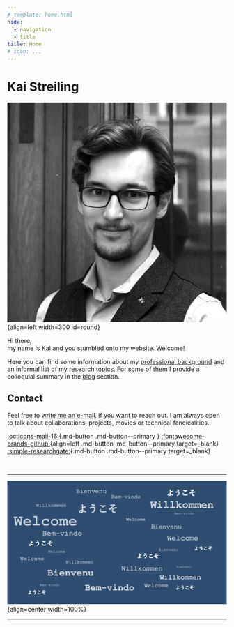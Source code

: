 ```yaml
---
# template: home.html
hide:
  - navigation
  - title
title: Home
# icon: ...
---
```


# Kai Streiling

![Profile](assets/images/profile_sq_sw.jpg){align=left width=300 id=round}

Hi there, <br>
my name is Kai and you stumbled onto my website. Welcome!

Here you can find some information about my [professional background](about.md) and an informal list of my [research topics](research.md). For some of them I provide a colloquial summary in the [blog](./blog/Causality_SSD_and_Choice-History.md) section.


## Contact
Feel free to [write me an e-mail](mailto:kai.streiling@tu-darmstadt.de), if you want to reach out. 
I am always open to talk about collaborations, projects, movies or technical fancicalities.

[:octicons-mail-16:](mailto:kai.streiling@tu-darmstadt.de){.md-button .md-button--primary }
[:fontawesome-brands-github:](https://github.com/uvest/){align=left .md-button .md-button--primary target=_blank}
[:simple-researchgate:](https://www.researchgate.net/profile/Kai-Streiling){.md-button .md-button--primary target=_blank}

<br>

---


![Welcome](assets/images/landing_dark.png){align=center width=100%}

<!-- :material-arrow-down:{align=center} -->

---

<style>
  /* img {
    border-radius: 50%;
  } */
  #round {
    border-radius: 50%;
  }
</style>